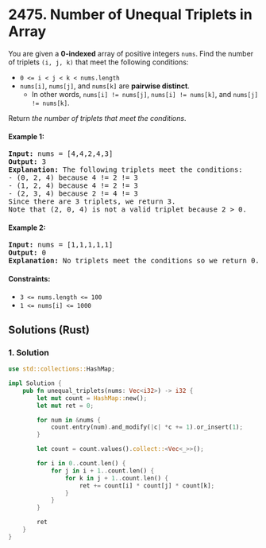 # 2475. Number of Unequal Triplets in Array
You are given a **0-indexed** array of positive integers `nums`. Find the number of triplets `(i, j, k)` that meet the following conditions:

* `0 <= i < j < k < nums.length`
* `nums[i]`, `nums[j]`, and `nums[k]` are **pairwise distinct**.
    * In other words, `nums[i] != nums[j]`, `nums[i] != nums[k]`, and `nums[j] != nums[k]`.

Return *the number of triplets that meet the conditions*.

#### Example 1:
<pre>
<strong>Input:</strong> nums = [4,4,2,4,3]
<strong>Output:</strong> 3
<strong>Explanation:</strong> The following triplets meet the conditions:
- (0, 2, 4) because 4 != 2 != 3
- (1, 2, 4) because 4 != 2 != 3
- (2, 3, 4) because 2 != 4 != 3
Since there are 3 triplets, we return 3.
Note that (2, 0, 4) is not a valid triplet because 2 > 0.
</pre>

#### Example 2:
<pre>
<strong>Input:</strong> nums = [1,1,1,1,1]
<strong>Output:</strong> 0
<strong>Explanation:</strong> No triplets meet the conditions so we return 0.
</pre>

#### Constraints:
* `3 <= nums.length <= 100`
* `1 <= nums[i] <= 1000`

## Solutions (Rust)

### 1. Solution
```Rust
use std::collections::HashMap;

impl Solution {
    pub fn unequal_triplets(nums: Vec<i32>) -> i32 {
        let mut count = HashMap::new();
        let mut ret = 0;

        for num in &nums {
            count.entry(num).and_modify(|c| *c += 1).or_insert(1);
        }

        let count = count.values().collect::<Vec<_>>();

        for i in 0..count.len() {
            for j in i + 1..count.len() {
                for k in j + 1..count.len() {
                    ret += count[i] * count[j] * count[k];
                }
            }
        }

        ret
    }
}
```
